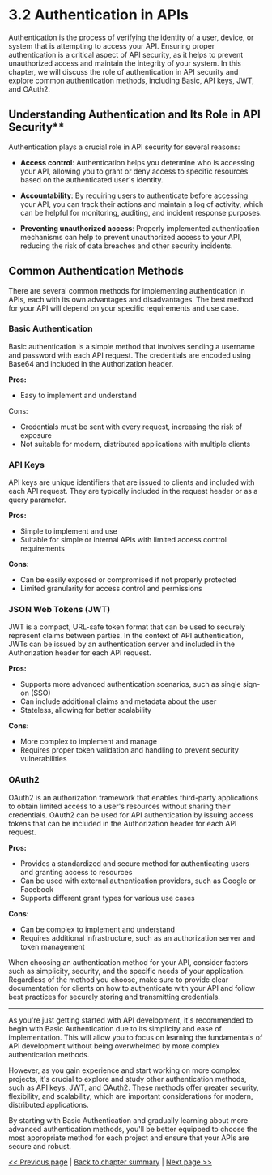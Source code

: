# 3.2 Authentication in APIs

Authentication is the process of verifying the identity of a user, device, or system that is attempting to access your API. Ensuring proper authentication is a critical aspect of API security, as it helps to prevent unauthorized access and maintain the integrity of your system. In this chapter, we will discuss the role of authentication in API security and explore common authentication methods, including Basic, API keys, JWT, and OAuth2.

## Understanding Authentication and Its Role in API Security**

Authentication plays a crucial role in API security for several reasons:

- **Access control**: Authentication helps you determine who is accessing your API, allowing you to grant or deny access to specific resources based on the authenticated user's identity.
  
- **Accountability**: By requiring users to authenticate before accessing your API, you can track their actions and maintain a log of activity, which can be helpful for monitoring, auditing, and incident response purposes.


- **Preventing unauthorized access**: Properly implemented authentication mechanisms can help to prevent unauthorized access to your API, reducing the risk of data breaches and other security incidents.

## Common Authentication Methods

There are several common methods for implementing authentication in APIs, each with its own advantages and disadvantages. The best method for your API will depend on your specific requirements and use case.

### Basic Authentication

Basic authentication is a simple method that involves sending a username and password with each API request. The credentials are encoded using Base64 and included in the Authorization header.

**Pros:**
- Easy to implement and understand

Cons:
- Credentials must be sent with every request, increasing the risk of exposure
- Not suitable for modern, distributed applications with multiple clients

### API Keys

API keys are unique identifiers that are issued to clients and included with each API request. They are typically included in the request header or as a query parameter.

**Pros:**
- Simple to implement and use
- Suitable for simple or internal APIs with limited access control requirements

**Cons:**
- Can be easily exposed or compromised if not properly protected
- Limited granularity for access control and permissions

### JSON Web Tokens (JWT)

JWT is a compact, URL-safe token format that can be used to securely represent claims between parties. In the context of API authentication, JWTs can be issued by an authentication server and included in the Authorization header for each API request.

**Pros:**
- Supports more advanced authentication scenarios, such as single sign-on (SSO)
- Can include additional claims and metadata about the user
- Stateless, allowing for better scalability

**Cons:**
- More complex to implement and manage
- Requires proper token validation and handling to prevent security vulnerabilities

### OAuth2

OAuth2 is an authorization framework that enables third-party applications to obtain limited access to a user's resources without sharing their credentials. OAuth2 can be used for API authentication by issuing access tokens that can be included in the Authorization header for each API request.

**Pros:**
- Provides a standardized and secure method for authenticating users and granting access to resources
- Can be used with external authentication providers, such as Google or Facebook
- Supports different grant types for various use cases

**Cons:**
- Can be complex to implement and understand
- Requires additional infrastructure, such as an authorization server and token management

When choosing an authentication method for your API, consider factors such as simplicity, security, and the specific needs of your application. Regardless of the method you choose, make sure to provide clear documentation for clients on how to authenticate with your API and follow best practices for securely storing and transmitting credentials.

***

As you're just getting started with API development, it's recommended to begin with Basic Authentication due to its simplicity and ease of implementation. This will allow you to focus on learning the fundamentals of API development without being overwhelmed by more complex authentication methods.

However, as you gain experience and start working on more complex projects, it's crucial to explore and study other authentication methods, such as API keys, JWT, and OAuth2. These methods offer greater security, flexibility, and scalability, which are important considerations for modern, distributed applications.

By starting with Basic Authentication and gradually learning about more advanced authentication methods, you'll be better equipped to choose the most appropriate method for each project and ensure that your APIs are secure and robust.

[<< Previous page](3.1-introduction-to-api-security.md) | [Back to chapter summary](Readme.md) | [Next page >>](3.3-json-web-tokens-jwt.md)